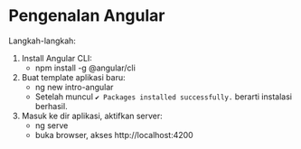 # Pengenalan Angular 

Langkah-langkah:
1.  Install Angular CLI:
    *   npm install -g @angular/cli
2.  Buat template aplikasi baru:
    *   ng new intro-angular
    *   Setelah muncul `✔ Packages installed successfully.` berarti instalasi berhasil.
3.  Masuk ke dir aplikasi, aktifkan server:
    *   ng serve
    *   buka browser, akses http://localhost:4200
    